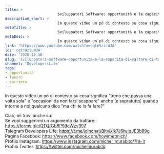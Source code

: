 ```yaml
---
title: > 
                        Sviluppatori Software: opportunità e la capacità di saltare (di tanto in tanto)
description_short: > 
                        In questo video un pò di contesto su cosa significa "treno che passa una volta sola" e "occasioni da non farsi scappare" anche (e ...
metaTitle: > 
                        Sviluppatori Software: opportunità e la capacità di saltare (di tanto in tanto)
metaDesc: > 
                        In questo video un pò di contesto su cosa significa "treno che passa una volta sola" e "occasioni da non farsi scappare" anche (e ...
link: 'https://www.youtube.com/watch?v=cqtn9ziLWJA'
id: 'cqtn9ziLWJA'
date: '2020-12-16'
slug: 'sviluppatori-software-opportunita-e-la-capacita-di-saltare-di-tanto-in-tanto'
channel: 'DevelopersLife'
tags: 
- opportunità
- lavoro
- carriera
---
```

In questo video un pò di contesto su cosa significa "treno che passa una volta sola" e "occasioni da non farsi scappare" anche (e sopratutto) quando intorno a noi qualcuno dice "ma chi te lo fa fare?"  
  
Ciao, mi trovi anche su:  
Se vuoi suggerirmi un argomento da trattare: https://forms.gle/QTQfGh6P99eWzv397  
Telegram Developers Life: https://t.me/joinchat/BItvlxik7J6iwIqJE3b99g  
Pagina Facebook: https://www.facebook.com/howimetmich/  
Profilo Instagram: https://www.instagram.com/michel_murabito/?hl=it  
Profilo Twitter: https://twitter.com/michelmurabito